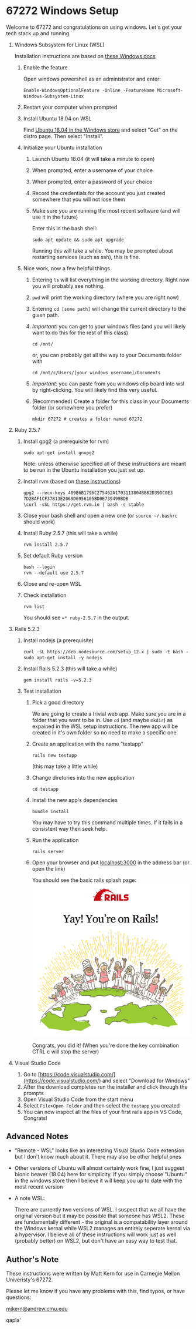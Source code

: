 # 67272 Windows Setup
Welcome to 67272 and congratulations on using windows. Let's get your tech
stack up and running.

1) Windows Subsystem for Linux (WSL)

    Installation instructions are based on [these Windows docs](https://docs.microsoft.com/en-us/windows/wsl/install-win10)

    1) Enable the feature

        Open windows powershell as an administrator and enter:
        ```
        Enable-WindowsOptionalFeature -Online -FeatureName Microsoft-Windows-Subsystem-Linux
        ```

    2) Restart your computer when prompted

    3) Install Ubuntu 18.04 on WSL

        Find [Ubuntu 18.04 in the Windows store](https://www.microsoft.com/store/apps/9N9TNGVNDL3Q)
        and select "Get" on the distro page. Then select "Install".

    4) Initialize your Ubuntu installation

        1) Launch Ubuntu 18.04 (it will take a minute to open)
        2) When prompted, enter a username of your choice
        3) When prompted, enter a password of your choice
        4) Record the credentials for the account you just created somewhere
        that you will not lose them
        5) Make sure you are running the most recent software (and will use
        it in the future)

            Enter this in the bash shell:
            ```
            sudo apt update && sudo apt upgrade
            ```
            Running this will take a while. You may be prompted about restarting
            services (such as ssh), this is fine.

    5) Nice work, now a few helpful things

        1) Entering `ls` will list everything in the working directory. Right
        now you will probably see nothing.
        2) `pwd` will print the working directory (where you are right now)
        3) Entering `cd [some path]` will change the current directory to the
        given path.
        4) *Important:* you can get to your windows files (and you will likely
          want to do this for the rest of this class)

            ```
            cd /mnt/
            ```
            or, you can probably get all the way to your Documents folder with
            ```
            cd /mnt/c/Users/[your windows username]/Documents
            ```

        5) *Important:* you can paste from you windows clip board into wsl by
        right-clicking. You will likely find this very useful.

        6) (Recommended) Create a folder for this class in your Documents
        folder (or somewhere you prefer)

            ```
            mkdir 67272 # creates a folder named 67272
            ```

2) Ruby 2.5.7
    1) Install gpg2 (a prerequisite for rvm)

        ```
        sudo apt-get install gnupg2
        ```
        Note: unless otherwise specified all of these instructions are meant
        to be run in the Ubuntu installation you just set up.

    2) Install rvm (based on [these instructions](https://rvm.io/))

        ```
        gpg2 --recv-keys 409B6B1796C275462A1703113804BB82D39DC0E3 7D2BAF1CF37B13E2069D6956105BD0E739499BDB
        \curl -sSL https://get.rvm.io | bash -s stable
        ```

    3) Close your bash shell and open a new one (or `source ~/.bashrc` should work)

    4) Install Ruby 2.5.7 (this will take a while)

        ```
        rvm install 2.5.7
        ```

    5) Set default Ruby version

        ```
        bash --login
        rvm --default use 2.5.7
        ```

    6) Close and re-open WSL

    7) Check installation

        ```
        rvm list
        ```
        You should see `=* ruby-2.5.7` in the output.

3) Rails 5.2.3
    1) Install nodejs (a prerequisite)

        ```
        curl -sL https://deb.nodesource.com/setup_12.x | sudo -E bash -
        sudo apt-get install -y nodejs
        ```

    2) Install Rails 5.2.3 (this will take a while)

        ```
        gem install rails -v=5.2.3
        ```

    3) Test installation
        1) Pick a good directory

            We are going to create a trivial web app. Make sure you are in a
            folder that you want to be in. Use `cd` (and maybe `mkdir`) as expained
            in the WSL setup instructions. The new app will be created in it's own
            folder so no need to make a specific one.

        2) Create an application with the name "testapp"

            ```
            rails new testapp
            ```
            (this may take a little while)

        3) Change diretories into the new application

            ```
            cd testapp
            ```

        4) Install the new app's dependencies

            ```
            bundle install
            ```
            You may have to try this command multiple times. If it fails in a
            consistent way then seek help.

        4) Run the application

            ```
            rails server
            ```

        5) Open your browser and put [localhost:3000](localhost:3000) in the
        address bar (or open the link)

            You should see the basic rails splash page:
            ![splash page image](https://github.com/mjkern/67272-Windows-Setup/blob/master/rails_welcome.png?raw=true)

            Congrats, you did it! (When you're done the key combination CTRL c
            will stop the server)

4) Visual Studio Code

    1) Go to [https://code.visualstudio.com/](https://code.visualstudio.com/)
    and select "Download for Windows"
    2) After the download completes run the installer and click through the
    prompts
    3) Open Visual Studio Code from the start menu
    4) Select `File>Open Folder` and then select the `testapp` you created
    5) You can now inspect all the files of your first rails app in VS Code, Congrats!

## Advanced Notes

* "Remote - WSL" looks like an interesting Visual Studio Code extension but I
don't know much about it. There may also be other helpful ones
* Other versions of Ubuntu will almost certainly work fine, I just suggest
bionic beaver (18.04) here for simplicity. If you simply choose "Ubuntu" in
the windows store then I believe it will keep you up to date with the most recent version
* A note WSL:

    There are currently two versions of WSL. I suspect that we all have the
    original version but it may be possible that someone has WSL2. These are
    fundamentally different - the original is a compatability layer around the
    Windows kernal while WSL2 manages an entirely seperate kernal via a
    hypervisor. I believe all of these instructions will work just as well
    (probably better) on WSL2, but don't have an easy way to test that.

## Author's Note

These instructions were written by Matt Kern for use in Carnegie Mellon
Univeristy's 67272.

Please let me know if you have any problems with this, find typos, or have
questions:

mjkern@andrew.cmu.edu

qapla'

